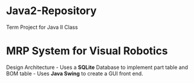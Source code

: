 # Java2-Repository
Term Project for Java II Class

# MRP System for Visual Robotics
Design Architecture - Uses a **SQLite** Database to implement part table and BOM table - Uses **Java Swing** to create a GUI front end.
